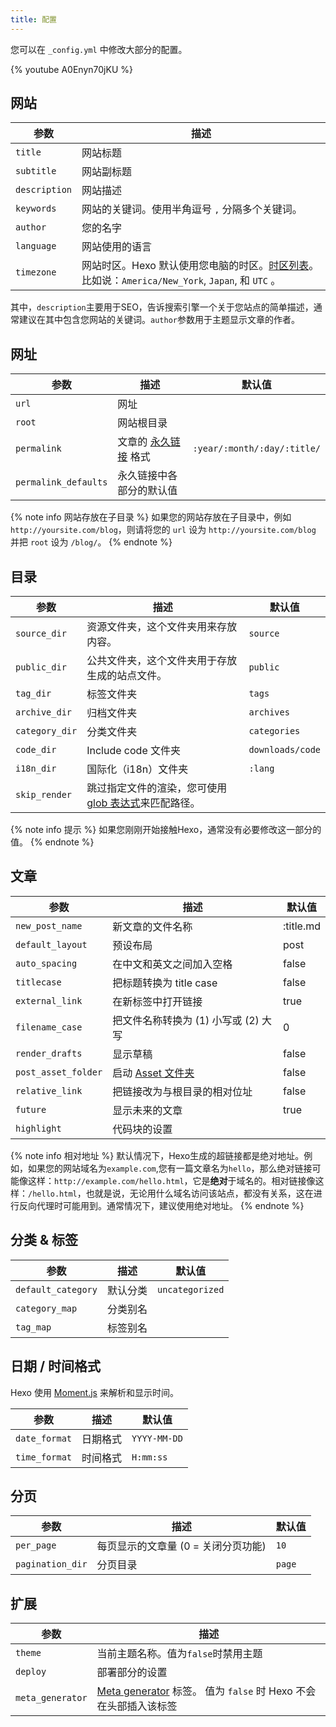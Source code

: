 ```yaml
---
title: 配置
---
```

您可以在 `_config.yml` 中修改大部分的配置。

{% youtube A0Enyn70jKU %}

## 网站

参数 | 描述
--- | ---
`title` | 网站标题
`subtitle` | 网站副标题
`description` | 网站描述
`keywords` | 网站的关键词。使用半角逗号 `,` 分隔多个关键词。
`author` | 您的名字
`language` | 网站使用的语言
`timezone` | 网站时区。Hexo 默认使用您电脑的时区。[时区列表](https://en.wikipedia.org/wiki/List_of_tz_database_time_zones)。比如说：`America/New_York`, `Japan`, 和 `UTC` 。

其中，`description`主要用于SEO，告诉搜索引擎一个关于您站点的简单描述，通常建议在其中包含您网站的关键词。`author`参数用于主题显示文章的作者。

## 网址

参数 | 描述 | 默认值
--- | --- | ---
`url` | 网址 |
`root` | 网站根目录 |
`permalink` | 文章的 [永久链接](permalinks.html) 格式 | `:year/:month/:day/:title/`
`permalink_defaults` | 永久链接中各部分的默认值 |

{% note info 网站存放在子目录 %}
如果您的网站存放在子目录中，例如 `http://yoursite.com/blog`，则请将您的 `url` 设为 `http://yoursite.com/blog` 并把 `root` 设为 `/blog/`。
{% endnote %}

## 目录

参数 | 描述 | 默认值
--- | --- | ---
`source_dir` | 资源文件夹，这个文件夹用来存放内容。 | `source`
`public_dir` | 公共文件夹，这个文件夹用于存放生成的站点文件。 | `public`
`tag_dir` | 标签文件夹 | `tags`
`archive_dir` | 归档文件夹 | `archives`
`category_dir` | 分类文件夹 | `categories`
`code_dir` | Include code 文件夹 | `downloads/code`
`i18n_dir` | 国际化（i18n）文件夹 | `:lang`
`skip_render` | 跳过指定文件的渲染，您可使用 [glob 表达式](https://github.com/micromatch/micromatch#extended-globbing)来匹配路径。 |

{% note info 提示 %}
如果您刚刚开始接触Hexo，通常没有必要修改这一部分的值。
{% endnote %}

## 文章

参数 | 描述 | 默认值
--- | --- | ---
`new_post_name` | 新文章的文件名称 | :title.md
`default_layout` | 预设布局 | post
`auto_spacing` | 在中文和英文之间加入空格 | false
`titlecase` | 把标题转换为 title case | false
`external_link` | 在新标签中打开链接 | true
`filename_case` | 把文件名称转换为 (1) 小写或 (2) 大写 | 0
`render_drafts` | 显示草稿 | false
`post_asset_folder` | 启动 [Asset 文件夹](asset-folders.html) | false
`relative_link` | 把链接改为与根目录的相对位址 | false
`future` | 显示未来的文章 | true
`highlight` | 代码块的设置 |

{% note info 相对地址 %}
默认情况下，Hexo生成的超链接都是绝对地址。例如，如果您的网站域名为`example.com`,您有一篇文章名为`hello`，那么绝对链接可能像这样：`http://example.com/hello.html`，它是**绝对**于域名的。相对链接像这样：`/hello.html`，也就是说，无论用什么域名访问该站点，都没有关系，这在进行反向代理时可能用到。通常情况下，建议使用绝对地址。
{% endnote %}

## 分类 & 标签

参数 | 描述 | 默认值
--- | --- | ---
`default_category` | 默认分类 | `uncategorized`
`category_map` | 分类别名 |
`tag_map` | 标签别名 |

## 日期 / 时间格式

Hexo 使用 [Moment.js](http://momentjs.com/) 来解析和显示时间。

参数 | 描述 | 默认值
--- | --- | ---
`date_format` | 日期格式 | `YYYY-MM-DD`
`time_format` | 时间格式 | `H:mm:ss`

## 分页

参数 | 描述 | 默认值
--- | --- | ---
`per_page` | 每页显示的文章量 (0 = 关闭分页功能) | `10`
`pagination_dir` | 分页目录 | `page`

## 扩展

参数 | 描述
--- | ---
`theme` | 当前主题名称。值为`false`时禁用主题
`deploy` | 部署部分的设置
`meta_generator` | [Meta generator](https://developer.mozilla.org/zh-CN/docs/Web/HTML/Element/meta#%E5%B1%9E%E6%80%A7) 标签。 值为 `false` 时 Hexo 不会在头部插入该标签

